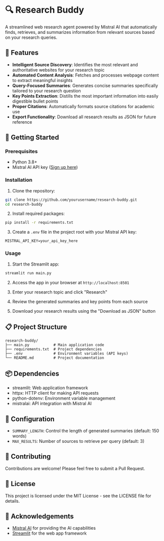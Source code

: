 # 🔍 Research Buddy

A streamlined web research agent powered by Mistral AI that automatically finds, retrieves, and summarizes information from relevant sources based on your research queries.

## 🌟 Features

- **Intelligent Source Discovery**: Identifies the most relevant and authoritative websites for your research topic
- **Automated Content Analysis**: Fetches and processes webpage content to extract meaningful insights
- **Query-Focused Summaries**: Generates concise summaries specifically tailored to your research question
- **Key Points Extraction**: Distills the most important information into easily digestible bullet points
- **Proper Citations**: Automatically formats source citations for academic use
- **Export Functionality**: Download all research results as JSON for future reference

## 🚀 Getting Started

### Prerequisites

- Python 3.8+
- Mistral AI API key ([Sign up here](https://console.mistral.ai/))

### Installation

1. Clone the repository:
```bash
git clone https://github.com/yourusername/research-buddy.git
cd research-buddy
```

2. Install required packages:
```bash
pip install -r requirements.txt
```

3. Create a `.env` file in the project root with your Mistral API key:
```
MISTRAL_API_KEY=your_api_key_here
```

### Usage

1. Start the Streamlit app:
```bash
streamlit run main.py
```

2. Access the app in your browser at `http://localhost:8501`

3. Enter your research topic and click "Research"

4. Review the generated summaries and key points from each source

5. Download your research results using the "Download as JSON" button

## 📋 Project Structure

```
research-buddy/
├── main.py           # Main application code
├── requirements.txt  # Project dependencies
├── .env              # Environment variables (API keys)
└── README.md         # Project documentation
```

## 📦 Dependencies

- streamlit: Web application framework
- httpx: HTTP client for making API requests
- python-dotenv: Environment variable management
- mistralai: API integration with Mistral AI

## 🔧 Configuration

- `SUMMARY_LENGTH`: Control the length of generated summaries (default: 150 words)
- `MAX_RESULTS`: Number of sources to retrieve per query (default: 3)

## 🤝 Contributing

Contributions are welcome! Please feel free to submit a Pull Request.

## 📄 License

This project is licensed under the MIT License - see the LICENSE file for details.

## 🙏 Acknowledgements

- [Mistral AI](https://mistral.ai/) for providing the AI capabilities
- [Streamlit](https://streamlit.io/) for the web app framework
